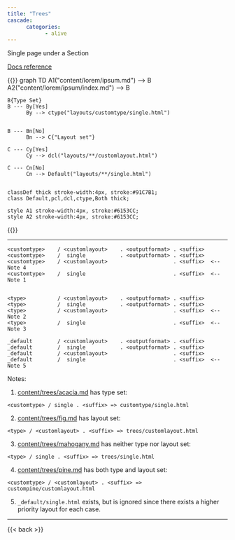 ```yaml
---
title: "Trees"
cascade:
      categories:
            - alive
---
```


Single page under a Section

[Docs reference](https://gohugo.io/templates/lookup-order/#examples-layout-lookup-for-regular-pages)

{{<mermaid>}}
graph TD
    A1("content/lorem/ipsum.md") --> B
    A2("content/lorem/ipsum/index.md") --> B
    
    B{Type Set}
    B --- By[Yes]
          By --> ctype("layouts/customtype/single.html")
    

    B --- Bn[No]
          Bn --> C{"Layout set"}

    C --- Cy[Yes]
          Cy --> dcl("layouts/**/customlayout.html")

    C --- Cn[No]
          Cn --> Default("layouts/**/single.html")
    

    classDef thick stroke-width:4px, stroke:#91C7B1;
    class Default,pcl,dcl,ctype,Both thick;

    style A1 stroke-width:4px, stroke:#6153CC;
    style A2 stroke-width:4px, stroke:#6153CC;

{{</mermaid>}}

---


```
<customtype>    / <customlayout>    . <outputformat> . <suffix>
<customtype>    /  single           . <outputformat> . <suffix>
<customtype>    / <customlayout>                     . <suffix>  <-- Note 4
<customtype>    /  single                            . <suffix>  <-- Note 1


<type>          / <customlayout>    . <outputformat> . <suffix>
<type>          /  single           . <outputformat> . <suffix>
<type>          / <customlayout>                     . <suffix>  <-- Note 2
<type>          /  single                            . <suffix>  <-- Note 3
                  
_default        / <customlayout>    . <outputformat> . <suffix>
_default        /  single           . <outputformat> . <suffix>
_default        / <customlayout>                     . <suffix>  
_default        /  single                            . <suffix>  <-- Note 5

```


Notes:

1. [content/trees/acacia.md](acacia) has type set:
```
<customtype> / single . <suffix> => customtype/single.html
```

2. [content/trees/fig.md](fig) has layout set:
```
<type> / <customlayout> . <suffix> => trees/customlayout.html
```

3. [content/trees/mahogany.md](mahogany) has neither type nor layout set:
```
<type> / single . <suffix> => trees/single.html
```

4. [content/trees/pine.md](pine) has both type and layout set:
```
<customtype> / <customlayout> . <suffix> => custompine/customlayout.html
```

5. `_default/single.html` exists, but is ignored since there exists a higher priority layout for each case.

---


{{< back >}}
